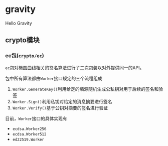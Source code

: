 # gravity
Hello Gravity

## crypto模块  
### ec包(`crypto/ec`)  
`ec`包对椭圆曲线相关的签名算法进行了二次包装以对外提供同一的API。  

包中所有算法都由`Worker`接口规定的三个流程组成  
1. `Worker.GenerateKey()`利用给定的熵源随机生成公私钥对用于后续的签名和验签  
2. `Worker.Sign()`利用私钥对给定的消息摘要进行签名  
3. `Worker.Verify()`基于公钥对摘要的签名进行验证  

目前，`Worker`接口的具体实现有  
+ `ecdsa.Worker256`  
+ `ecdsa.Worker512`  
+ `ed22519.Worker`  
